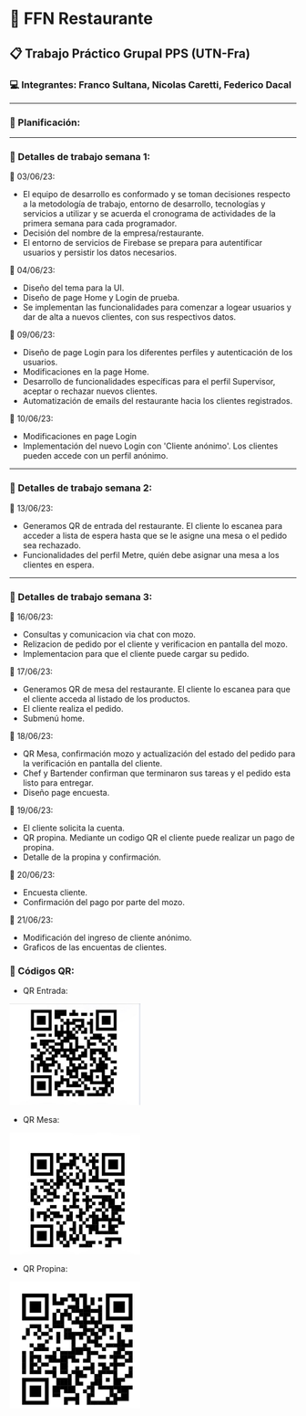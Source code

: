# :fork_and_knife: FFN Restaurante 

## :clipboard: Trabajo Práctico Grupal PPS (UTN-Fra) 

### :computer: Integrantes: Franco Sultana, Nicolas Caretti, Federico Dacal

***

### :pushpin: Planificación:

***

### :mag_right: Detalles de trabajo semana 1:

:calendar: 03/06/23: 
* El equipo de desarrollo es conformado y se toman decisiones respecto a la metodología de trabajo, entorno de desarrollo, tecnologías y servicios a utilizar y se acuerda el cronograma de actividades de la primera semana para cada programador.
* Decisión del nombre de la empresa/restaurante.
* El entorno de servicios de Firebase se prepara para autentificar usuarios y persistir los datos necesarios.

:calendar: 04/06/23:
* Diseño del tema para la UI.
* Diseño de page Home y Login de prueba.
* Se implementan las funcionalidades para comenzar a logear usuarios y dar de alta a nuevos clientes, con sus respectivos datos.

:calendar: 09/06/23:
* Diseño de page Login para los diferentes perfiles y autenticación de los usuarios.
* Modificaciones en la page Home.
* Desarrollo de funcionalidades específicas para el perfil Supervisor, aceptar o rechazar nuevos clientes.
* Automatización de emails del restaurante hacia los clientes registrados.

:calendar: 10/06/23:
* Modificaciones en page Login 
* Implementación del nuevo Login con 'Cliente anónimo'. Los clientes pueden accede con un perfil anónimo.

***

### :mag_right: Detalles de trabajo semana 2:

:calendar: 13/06/23:
* Generamos QR de entrada del restaurante. El cliente lo escanea para acceder a lista de espera hasta que se le asigne una mesa o el pedido sea rechazado.
* Funcionalidades del perfil Metre, quién debe asignar una mesa a los clientes en espera.

***

### :mag_right: Detalles de trabajo semana 3:

:calendar: 16/06/23:
* Consultas y comunicacion via chat con mozo.
* Relizacion de pedido por el cliente y verificacion en pantalla del mozo.
* Implementacion para que el cliente puede cargar su pedido.

:calendar: 17/06/23:
* Generamos QR de mesa del restaurante. El cliente lo escanea para que el cliente acceda al listado de los productos.
* El cliente realiza el pedido.
* Submenú home.

:calendar: 18/06/23:
* QR Mesa, confirmación mozo y actualización del estado del pedido para la verificación en pantalla del cliente.
* Chef y Bartender confirman que terminaron sus tareas y el pedido esta listo para entregar.
* Diseño page encuesta.

:calendar: 19/06/23:
* El cliente solicita la cuenta.
* QR propina. Mediante un codigo QR el cliente puede realizar un pago de propina.
* Detalle de la propina y confirmación.

:calendar: 20/06/23:
* Encuesta cliente.
* Confirmación del pago por parte del mozo.

:calendar: 21/06/23:
* Modificación del ingreso de cliente anónimo.
* Graficos de las encuentas de clientes.

### :iphone: Códigos QR:

* QR Entrada:
<img src="comanda/src/assets/qrEntrada.JPG" width=230>

* QR Mesa:
<img src="comanda/src/assets/qrMesa.jpeg" width=230>

* QR Propina:
<img src="comanda/src/assets/qrPropina.png" width=230>